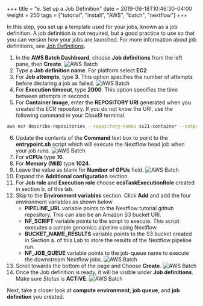 +++
title = "e. Set up a Job Definition"
date = 2019-09-18T10:46:30-04:00
weight = 250
tags = ["tutorial", "install", "AWS", "batch", "nextflow"]
+++

In this step, you set up a template used for your jobs, known as a job definition. A job definition is not required, but a good practice to use so that you can version how your jobs are launched. For more information about job definitions, see [Job Definitions](https://docs.aws.amazon.com/batch/latest/userguide/job_definitions.html).

1. In the **AWS Batch Dashboard**, choose **Job definitions** from the left pane, then **Create**.
![AWS Batch](/images/aws-batch/sc21/jd-1.png)
2. Type a **Job definition name**. For platform select **EC2**
3. For **Job attempts**, type **3**. This option specifies the number of attempts before declaring a job as failed.
![AWS Batch](/images/aws-batch/sc21/jd-2.png)
4. For **Execution timeout**, type **2000**. This option specifies the time between attempts in seconds.
5. For **Container Image**, enter the **REPOSITORY URI** generated when you created the ECR repository. If you do not know the URI, use the following command in your Cloud9 terminal.
```bash
aws ecr describe-repositories --repository-names sc21-container --output text --query 'repositories[0].[repositoryUri]' --region $AWS_REGION
```
6. Update the contents of the **Command** text box to point to the **entrypoint.sh** script which will execute the Nextflow head job when your job runs.
![AWS Batch](/images/aws-batch/sc21/jd-3.png)
7. For **vCPUs** type **16**.
8. For **Memory (MiB)** type **1024**.
9. Leave the value as blank for **Number of GPUs** field.
![AWS Batch](/images/aws-batch/sc21/jd-4.png)
10. Expand the **Additional configuration** section.
11. For **Job role** and **Execution role** choose **ecsTaskExecutionRole** created in section b. of this lab.
12. Skip to the **Environment variables** section. Click **Add** and add the four environment variables as shown below
	- **PIPELINE_URL** variable points to the Nextflow tutorial github repository. This can also be an Amazon S3 bucket URI.
	- **NF_SCRIPT** variable points to the script to execute. This script executes a sample genomics pipeline using Nextflow.
	- **BUCKET_NAME_RESULTS** variable points to the S3 bucket created in Section a. of this Lab to store the results of the Nextflow pipeline run. 
	- **NF_JOB_QUEUE** variable points to the job-queue name to execute the downstream Nextflow jobs. 
![AWS Batch](/images/aws-batch/sc21/jd-5.png)
13. Scroll towards the bottom of the page and Choose **Create**.
![AWS Batch](/images/aws-batch/sc21/jd-6.png)
14. Once the Job definition is ready, it will be visible under **Job definitions**. Make sure *Status* is **ACTIVE**.
![AWS Batch](/images/aws-batch/sc21/jd-7.png)

Next, take a closer look at **compute environment**, **job queue**, and **job definition** you created.
